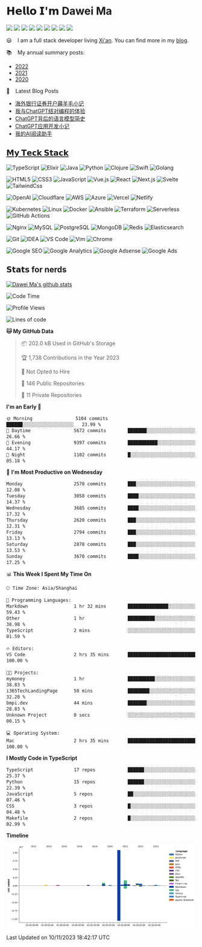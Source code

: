 # 𝗛𝗲𝗹𝗹𝗼 𝗜'𝗺 Dawei Ma 

[![](https://img.shields.io/badge/--%23000000?style=flat&logo=twitter&logoColor=ffffff)](https://twitter.com/madawei2699)
[![](https://img.shields.io/badge/--%23000000?style=flat&logo=wechat&logoColor=ffffff)](https://img.bmpi.dev/755b406f-43ae-e382-e13c-547116d3e7d5.png)
[![](https://img.shields.io/badge/--%23000000?style=flat&logo=zhihu&logoColor=ffffff)](https://zhuanlan.zhihu.com/improve365)
[![](https://img.shields.io/badge/--%23000000?style=flat&logo=youtube&logoColor=ffffff)](https://www.youtube.com/channel/UCbg-Y24Z1H0nONW-bxgzv6w)
[![](https://img.shields.io/badge/--%23000000?style=flat&logo=tinyletter&logoColor=ffffff)](https://tinyletter.com/bmpi-dev)
[![](https://img.shields.io/badge/--%23000000?style=flat&logo=rss&logoColor=ffffff)](https://www.bmpi.dev/index.xml)
[![](https://img.shields.io/badge/-CPC-%23000000?style=flat&logo=telegram&logoColor=ffffff)](https://t.me/web_cpc)
[![](https://img.shields.io/badge/-BMPI-%23000000?style=flat&logo=telegram&logoColor=ffffff)](https://t.me/bmpi365)
[![](https://img.shields.io/badge/dynamic/json?label=BMPI.dev's%20PV&query=%24.count&url=https%3A%2F%2Fapi.bmpi.dev%2Fpage-views%2Fbmpi-dev-all-page-views%2F
)](https://www.bmpi.dev)

:smiley: ` ` I am a full stack developer living [Xi'an](https://github.com/madawei2699/xian-IT). You can find more in my [blog](https://www.bmpi.dev/).

:books: ` ` My annual summary posts:

* [2022](https://www.bmpi.dev/self/annual-summary/2022/)
* [2021](https://www.bmpi.dev/self/annual-summary/2021/)
* [2020](https://www.bmpi.dev/self/annual-summary/2020/)

:scroll: ` ` Latest Blog Posts
<!-- BLOG-POST-LIST:START -->
- [海外银行证券开户薅羊毛小记](https://www.bmpi.dev/money/guide-to-open-sg-bank/)
- [我与ChatGPT结对编程的体验](https://www.bmpi.dev/dev/chatgpt-development-notes/pair-programming/)
- [ChatGPT背后的语言模型简史](https://www.bmpi.dev/dev/deep-learning/nlp-language-models/)
- [ChatGPT应用开发小记](https://www.bmpi.dev/dev/chatgpt-development-notes/my-gpt-reader/)
- [我的AI阅读助手](https://www.bmpi.dev/self/my-gpt-reader/)
<!-- BLOG-POST-LIST:END -->

## [𝗠𝘆 𝗧𝗲𝗰𝗸 𝗦𝘁𝗮𝗰𝗸](https://www.bmpi.dev/dev/tech-stack-of-side-project/)

![TypeScript](https://img.shields.io/badge/-TypeScript-%23007ACC?style=flat-square&logo=typescript&logoColor=ffffff)
![Elixir](https://img.shields.io/badge/-Elixir-%234B275F?style=flat-square&logo=elixir&logoColor=ffffff)
![Java](https://img.shields.io/badge/-Java-%23007396?style=flat-square&logo=java&logoColor=ffffff)
![Python](https://img.shields.io/badge/-Python-%233776AB?style=flat-square&logo=python&logoColor=ffffff)
![Clojure](https://img.shields.io/badge/-Clojure-%235881D8?style=flat-square&logo=clojure&logoColor=ffffff)
![Swift](https://img.shields.io/badge/-Swift-%23FA7343?style=flat-square&logo=swift&logoColor=ffffff)
![Golang](https://img.shields.io/badge/-Golang-%2329BEB0?style=flat-square&logo=go&logoColor=ffffff)

![HTML5](https://img.shields.io/badge/-HTML5-%23E44D27?style=flat-square&logo=html5&logoColor=ffffff)
![CSS3](https://img.shields.io/badge/-CSS3-%231572B6?style=flat-square&logo=css3)
![JavaScript](https://img.shields.io/badge/-JavaScript-%23F7DF1C?style=flat-square&logo=javascript&logoColor=000000&labelColor=%23F7DF1C&color=%23FFCE5A)
![Vue.js](https://img.shields.io/badge/-Vue.js-%234fc08d?style=flat-square&logo=vue-dot-js&logoColor=ffffff)
![React](https://img.shields.io/badge/-React-%2361dafb?style=flat-square&logo=react&logoColor=ffffff)
![Next.js](https://img.shields.io/badge/-Next.js-%23000000?style=flat-square&logo=next-dot-js&logoColor=ffffff)
![Svelte](https://img.shields.io/badge/-Svelte-%23ff3e00?style=flat-square&logo=svelte&logoColor=ffffff)
![TailwindCss](https://img.shields.io/badge/-TailwindCss-%2338b2ac?style=flat-square&logo=tailwind-css&logoColor=ffffff)

![OpenAI](https://img.shields.io/badge/-OpenAI-%23412991?style=flat-square&logo=openai&logoColor=ffffff)
![Cloudflare](https://img.shields.io/badge/-Cloudflare-%23F48120?style=flat-square&logo=cloudflare&logoColor=ffffff)
![AWS](https://img.shields.io/badge/-AWS-%23232F3E?style=flat-square&logo=amazon-aws&logoColor=ffffff)
![Azure](https://img.shields.io/badge/-Azure-%230089d6?style=flat-square&logo=microsoft-azure&logoColor=ffffff)
![Vercel](https://img.shields.io/badge/-Vercel-%23000000?style=flat-square&logo=vercel&logoColor=ffffff)
![Netlify](https://img.shields.io/badge/-Netlify-%2300C7B7?style=flat-square&logo=netlify&logoColor=ffffff)

![Kubernetes](https://img.shields.io/badge/-Kubernetes-%23326ce5?style=flat-square&logo=kubernetes&logoColor=ffffff)
![Linux](https://img.shields.io/badge/-Linux-%23FCC624?style=flat-square&logo=linux&logoColor=%23ffffff)
![Docker](https://img.shields.io/badge/-Docker-%232496ED?style=flat-square&logo=docker&logoColor=ffffff)
![Ansible](https://img.shields.io/badge/-Ansible-%23EE0000?style=flat-square&logo=ansible&logoColor=ffffff)
![Terraform](https://img.shields.io/badge/-Terraform-%23623CE4?style=flat-square&logo=terraform&logoColor=ffffff)
![Serverless](https://img.shields.io/badge/-Serverless-%23FD5750?style=flat-square&logo=serverless&logoColor=ffffff)
![GitHub Actions](https://img.shields.io/badge/-GitHub%20Actions-%232088FF?style=flat-square&logo=github-actions&logoColor=ffffff)

![Nginx](https://img.shields.io/badge/-Nginx-%23269539?style=flat-square&logo=nginx&logoColor=ffffff)
![MySQL](https://img.shields.io/badge/-MySQL-%234479A1?style=flat-square&logo=mysql&logoColor=ffffff)
![PostgreSQL](https://img.shields.io/badge/-PostgreSQL-%23336791?style=flat-square&logo=postgresql&logoColor=ffffff)
![MongoDB](https://img.shields.io/badge/-MongoDB-%2347A248?style=flat-square&logo=mongodb&logoColor=ffffff)
![Redis](https://img.shields.io/badge/-Redis-%23DC382D?style=flat-square&logo=redis&logoColor=ffffff)
![Elasticsearch](https://img.shields.io/badge/-Elasticsearch-%23005571?style=flat-square&logo=elasticsearch&logoColor=ffffff)

![Git](https://img.shields.io/badge/-Git-%23F05032?style=flat-square&logo=git&logoColor=%23ffffff)
![IDEA](https://img.shields.io/badge/-IDEA-%23000000?style=flat-square&logo=IntelliJ-IDEA&logoColor=%23ffffff)
![VS Code](https://img.shields.io/badge/-VSCode-%23007ACC?style=flat-square&logo=visual-studio-code&logoColor=%23ffffff)
![Vim](https://img.shields.io/badge/-Vim-%23019733?style=flat-square&logo=vim&logoColor=%23ffffff)
![Chrome](https://img.shields.io/badge/-Chrome-%234285F4?style=flat-square&logo=google-chrome&logoColor=%23ffffff)

![Google SEO](https://img.shields.io/badge/-Google%20SEO-%234285F4?style=flat-square&logo=google&logoColor=ffffff)
![Google Analytics](https://img.shields.io/badge/-Google%20Analytics-%23E37400?style=flat-square&logo=google-analytics&logoColor=ffffff)
![Google Adsense](https://img.shields.io/badge/-Google%20Adsense-%234285F4?style=flat-square&logo=google-adsense&logoColor=ffffff)
![Google Ads](https://img.shields.io/badge/-Google%20Ads-%234285F4?style=flat-square&logo=google-ads&logoColor=ffffff)

## 𝗦𝘁𝗮𝘁𝘀 for nerds

[![Dawei Ma's github stats](https://github-readme-stats-gray-kappa.vercel.app/api?username=madawei2699&count_private=true&show_icons=true)](https://www.bmpi.dev)

<!--START_SECTION:waka-->
![Code Time](http://img.shields.io/badge/Code%20Time-3%2C192%20hrs%2055%20mins-blue)

![Profile Views](http://img.shields.io/badge/Profile%20Views-11-blue)

![Lines of code](https://img.shields.io/badge/From%20Hello%20World%20I%27ve%20Written-16.6%20million%20lines%20of%20code-blue)

**🐱 My GitHub Data** 

> 📦 202.0 kB Used in GitHub's Storage 
 > 
> 🏆 1,738 Contributions in the Year 2023
 > 
> 🚫 Not Opted to Hire
 > 
> 📜 146 Public Repositories 
 > 
> 🔑 11 Private Repositories 
 > 
**I'm an Early 🐤** 

```text
🌞 Morning                5104 commits        ██████░░░░░░░░░░░░░░░░░░░   23.99 % 
🌆 Daytime                5672 commits        ███████░░░░░░░░░░░░░░░░░░   26.66 % 
🌃 Evening                9397 commits        ███████████░░░░░░░░░░░░░░   44.17 % 
🌙 Night                  1102 commits        █░░░░░░░░░░░░░░░░░░░░░░░░   05.18 % 
```
📅 **I'm Most Productive on Wednesday** 

```text
Monday                   2570 commits        ███░░░░░░░░░░░░░░░░░░░░░░   12.08 % 
Tuesday                  3058 commits        ████░░░░░░░░░░░░░░░░░░░░░   14.37 % 
Wednesday                3685 commits        ████░░░░░░░░░░░░░░░░░░░░░   17.32 % 
Thursday                 2620 commits        ███░░░░░░░░░░░░░░░░░░░░░░   12.31 % 
Friday                   2794 commits        ███░░░░░░░░░░░░░░░░░░░░░░   13.13 % 
Saturday                 2878 commits        ███░░░░░░░░░░░░░░░░░░░░░░   13.53 % 
Sunday                   3670 commits        ████░░░░░░░░░░░░░░░░░░░░░   17.25 % 
```


📊 **This Week I Spent My Time On** 

```text
🕑︎ Time Zone: Asia/Shanghai

💬 Programming Languages: 
Markdown                 1 hr 32 mins        ███████████████░░░░░░░░░░   59.43 % 
Other                    1 hr                ██████████░░░░░░░░░░░░░░░   38.98 % 
TypeScript               2 mins              ░░░░░░░░░░░░░░░░░░░░░░░░░   01.59 % 

🔥 Editors: 
VS Code                  2 hrs 35 mins       █████████████████████████   100.00 % 

🐱‍💻 Projects: 
mymoney                  1 hr                ██████████░░░░░░░░░░░░░░░   38.83 % 
i365TechLandingPage      50 mins             ████████░░░░░░░░░░░░░░░░░   32.20 % 
bmpi.dev                 44 mins             ███████░░░░░░░░░░░░░░░░░░   28.83 % 
Unknown Project          0 secs              ░░░░░░░░░░░░░░░░░░░░░░░░░   00.15 % 

💻 Operating System: 
Mac                      2 hrs 35 mins       █████████████████████████   100.00 % 
```

**I Mostly Code in TypeScript** 

```text
TypeScript               17 repos            ██████░░░░░░░░░░░░░░░░░░░   25.37 % 
Python                   15 repos            ██████░░░░░░░░░░░░░░░░░░░   22.39 % 
JavaScript               5 repos             ██░░░░░░░░░░░░░░░░░░░░░░░   07.46 % 
CSS                      3 repos             █░░░░░░░░░░░░░░░░░░░░░░░░   04.48 % 
Makefile                 2 repos             █░░░░░░░░░░░░░░░░░░░░░░░░   02.99 % 
```



**Timeline**

![Lines of Code chart](https://raw.githubusercontent.com/madawei2699/madawei2699/main/assets/bar_graph.png)


 Last Updated on 10/11/2023 18:42:17 UTC
<!--END_SECTION:waka-->

<!--
**madawei2699/madawei2699** is a ✨ _special_ ✨ repository because its `README.md` (this file) appears on your GitHub profile.

Here are some ideas to get you started:

- 🔭 I’m currently working on ...
- 🌱 I’m currently learning ...
- 👯 I’m looking to collaborate on ...
- 🤔 I’m looking for help with ...
- 💬 Ask me about ...
- 📫 How to reach me: ...
- 😄 Pronouns: ...
- ⚡ Fun fact: ...
-->
